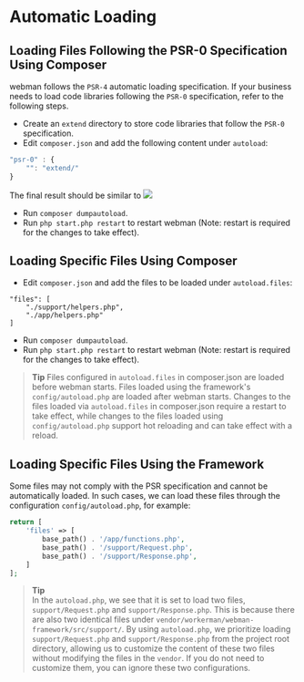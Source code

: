 # Automatic Loading

## Loading Files Following the PSR-0 Specification Using Composer
webman follows the `PSR-4` automatic loading specification. If your business needs to load code libraries following the `PSR-0` specification, refer to the following steps.

- Create an `extend` directory to store code libraries that follow the `PSR-0` specification.
- Edit `composer.json` and add the following content under `autoload`:

```js
"psr-0" : {
    "": "extend/"
}
```
The final result should be similar to
![](../../assets/img/psr0.png)

- Run `composer dumpautoload`.
- Run `php start.php restart` to restart webman (Note: restart is required for the changes to take effect).

## Loading Specific Files Using Composer

- Edit `composer.json` and add the files to be loaded under `autoload.files`:

```
"files": [
    "./support/helpers.php",
    "./app/helpers.php"
]
```

- Run `composer dumpautoload`.
- Run `php start.php restart` to restart webman (Note: restart is required for the changes to take effect).

> **Tip**
> Files configured in `autoload.files` in composer.json are loaded before webman starts. Files loaded using the framework's `config/autoload.php` are loaded after webman starts. Changes to the files loaded via `autoload.files` in composer.json require a restart to take effect, while changes to the files loaded using `config/autoload.php` support hot reloading and can take effect with a reload.

## Loading Specific Files Using the Framework
Some files may not comply with the PSR specification and cannot be automatically loaded. In such cases, we can load these files through the configuration `config/autoload.php`, for example:

```php
return [
    'files' => [
        base_path() . '/app/functions.php',
        base_path() . '/support/Request.php', 
        base_path() . '/support/Response.php',
    ]
];
```
> **Tip**  
> In the `autoload.php`, we see that it is set to load two files, `support/Request.php` and `support/Response.php`. This is because there are also two identical files under `vendor/workerman/webman-framework/src/support/`. By using `autoload.php`, we prioritize loading `support/Request.php` and `support/Response.php` from the project root directory, allowing us to customize the content of these two files without modifying the files in the `vendor`. If you do not need to customize them, you can ignore these two configurations.